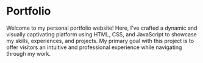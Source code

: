 # Portfolio
 Welcome to my personal portfolio website! Here, I've crafted a dynamic and visually captivating platform using HTML, CSS, and JavaScript to showcase my skills, experiences, and projects. My primary goal with this project is to offer visitors an intuitive and professional experience while navigating through my work.
